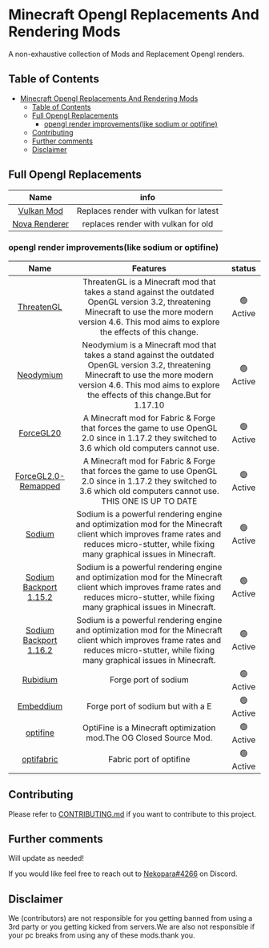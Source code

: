 # Minecraft Opengl Replacements And Rendering Mods

<p align="center">
  <a href="">
  </a>
</p>
<p align="center">
  </a>
</p>



A non-exhaustive collection of Mods and Replacement Opengl renders.

## Table of Contents

- [Minecraft Opengl Replacements And Rendering Mods](#minecraft-opengl-replacements-and-rendering-mods)
	- [Table of Contents](#table-of-contents)
	- [Full Opengl Replacements](#full-opengl-replacements)
		- [opengl render improvements(like sodium or optifine)](#opengl-render-improvementslike-sodium-or-optifine)
	- [Contributing](#contributing)
	- [Further comments](#further-comments)
	- [Disclaimer](#disclaimer)

## Full Opengl Replacements

| Name | info |
| :---: | :---: |
| [Vulkan Mod](https://github.com/xCollateral/VulkanMod) |Replaces render with vulkan for latest |
| [Nova Renderer](https://github.com/ngkaho1234/nova-renderer) | replaces render with vulkan for old|


### opengl render improvements(like sodium or optifine)

| Name | Features |status |
| :---: | :---: | :---: |
|[ThreatenGL](https://github.com/Numelon-Softworks/ThreatenGL) |ThreatenGL is a Minecraft mod that takes a stand against the outdated OpenGL version 3.2, threatening Minecraft to use the more modern version 4.6. This mod aims to explore the effects of this change. | 🟢 Active |
|[Neodymium](https://github.com/makamys/Neodymium) |Neodymium is a Minecraft mod that takes a stand against the outdated OpenGL version 3.2, threatening Minecraft to use the more modern version 4.6. This mod aims to explore the effects of this change.But for 1.17.10 | 🟢 Active |
|[ForceGL20](https://github.com/KabanFriends/ForceGL20) |A Minecraft mod for Fabric & Forge that forces the game to use OpenGL 2.0 since in 1.17.2 they switched to 3.6 which old computers cannot use. | 🟢 Active |
|[ForceGL2.0-Remapped](https://www.curseforge.com/minecraft/mc-mods/forcegl2-0-remapped) |A Minecraft mod for Fabric & Forge that forces the game to use OpenGL 2.0 since in 1.17.2 they switched to 3.6 which old computers cannot use. THIS ONE IS UP TO DATE | 🟢 Active |
|[Sodium](https://github.com/CaffeineMC/sodium) |Sodium is a powerful rendering engine and optimization mod for the Minecraft client which improves frame rates and reduces micro-stutter, while fixing many graphical issues in Minecraft. | 🟢 Active |
|[Sodium Backport 1.15.2](https://github.com/mrmangohands/sodium-fabric/releases/tag/mc1.15.2-0.1.1-SNAPSHOT%2B2020-12-10) |Sodium is a powerful rendering engine and optimization mod for the Minecraft client which improves frame rates and reduces micro-stutter, while fixing many graphical issues in Minecraft. | 🟢 Active |
|[Sodium Backport 1.16.2](https://github.com/jan-leila/sodium-fabric/releases) |Sodium is a powerful rendering engine and optimization mod for the Minecraft client which improves frame rates and reduces micro-stutter, while fixing many graphical issues in Minecraft. | 🟢 Active |
|[Rubidium](https://modrinth.com/mod/rubidium) |Forge port of sodium | 🟢 Active |
|[Embeddium](https://github.com/FiniteReality/embeddium) |Forge port of sodium but with a E | 🟢 Active |
|[optifine](https://optifine.net/home) |OptiFine is a Minecraft optimization mod.The OG Closed Source Mod. | 🟢 Active |
|[optifabric](https://github.com/Chocohead/OptiFabric) |Fabric port of optifine | 🟢 Active |

## Contributing

Please refer to [CONTRIBUTING.md](/.github/CONTRIBUTING.md) if you want to contribute to this project.

## Further comments

Will update as needed!

If you would like feel free to reach out to [Nekopara#4266](https://discord.com/users/1074227433395470376) on Discord.

## Disclaimer

We (contributors) are not responsible for you getting banned from using a 3rd party or you getting kicked from servers.We are also not responsible if your pc breaks from using any of these mods.thank you.
